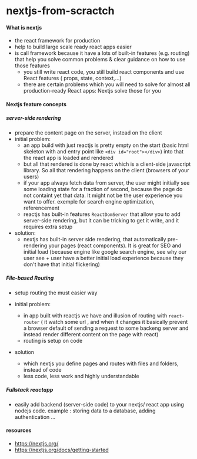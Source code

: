 # nextjs-from-scractch

#### What is nextjs
- the react framework for production
- help to build large scale ready react apps easier
- is call framework because it have a lots of built-in features (e.g. routing) that help you solve common problems & clear guidance on how to use those features
    - you still write react code, you still build react components and use React features ( props, state, context,...)
    - there are certain problems which you will need to solve for almost all production-ready React apps: Nextjs solve those for you

#### Nextjs feature concepts

##### server-side rendering
- prepare the content page on the server, instead on the client
- initial problem:
    - an app build with just reactjs is pretty empty on the start (basic html skeleton with and entry point like `<div id="root"></div>`) into that the react app is loaded and rendered
    - but all that rendered is done by react which is a client-side javascript library. So all that rendering happens on the client (browsers of your users)
    - if your app always fetch data from server, the user might initially see some loading state for a fraction of second, because the page do not containt yet that data. It might not be the user experience you want to offer. exemple for search engine optimization, referencement
    - reactjs has built-in features `ReactDomServer` that allow you to add server-side rendering, but it can be tricking to get it write, and it requires extra setup
- solution:
    - nextjs has built-in server side rendering, that automatically pre-rendering your pages (react components). It is great for SEO and initial load (because engine like google search engine, see why our user see + user have a better initial load experience because they don't have that initial flickering)

##### File-based Routing
- setup routing the must easier way 

- initial problem:
    - in app built with reactjs we have and illusion of routing with `react-router` ( it watch some url , and when it changes it basically prevent a browser default of sending a request to some backeng server and instead render different content on the page with react)
    - routing is setup on code
- solution
    - which nextjs you define pages and routes with files and folders, instead of code
    - less code, less work and highly understandable

##### Fullstack reactapp
- easily add backend  (server-side code) to your nextjs/ react app using nodejs code. example : storing data to a database, adding authentication ...


#### resources
- https://nextjs.org/
- https://nextjs.org/docs/getting-started